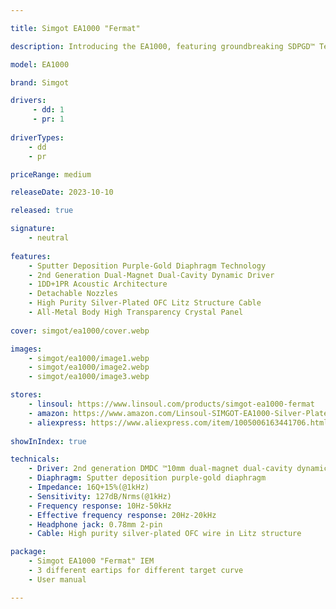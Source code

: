```yaml
---

title: Simgot EA1000 "Fermat"

description: Introducing the EA1000, featuring groundbreaking SDPGD™ Technology by Simgot, a result of three years of precision engineering. The Purple-Gold Diaphragm is exceptionally rigid yet lightweight, offering deep bass with its perfect elasticity. Unlike typical diaphragms, it undergoes a meticulous sputtering process, resulting in a mesmerizing purple-gold hue. Enhanced by the second-generation DMDC™ dynamic driver, derived from the flagship EA2000, the EA1000 boasts unparalleled magnetic flux with inner and outer magnetic circuits. This advancement widens the frequency range, enhances dynamic range, and improves control over high frequencies, delivering an immersive audio experience.

model: EA1000

brand: Simgot

drivers:
     - dd: 1
     - pr: 1
    
driverTypes: 
    - dd
    - pr

priceRange: medium

releaseDate: 2023-10-10 

released: true

signature:
    - neutral
    
features:
    - Sputter Deposition Purple-Gold Diaphragm Technology
    - 2nd Generation Dual-Magnet Dual-Cavity Dynamic Driver
    - 1DD+1PR Acoustic Architecture
    - Detachable Nozzles
    - High Purity Silver-Plated OFC Litz Structure Cable
    - All-Metal Body High Transparency Crystal Panel
    
cover: simgot/ea1000/cover.webp

images:
    - simgot/ea1000/image1.webp
    - simgot/ea1000/image2.webp
    - simgot/ea1000/image3.webp

stores:
    - linsoul: https://www.linsoul.com/products/simgot-ea1000-fermat
    - amazon: https://www.amazon.com/Linsoul-SIMGOT-EA1000-Silver-Plated-Audiophile/dp/B0CKSSSL4Y
    - aliexpress: https://www.aliexpress.com/item/1005006163441706.html
    
showInIndex: true 

technicals:
    - Driver: 2nd generation DMDC ™10mm dual-magnet dual-cavity dynamic 
    - Diaphragm: Sputter deposition purple-gold diaphragm
    - Impedance: 16Q+15%(@1kHz)
    - Sensitivity: 127dB/Nrms(@1kHz)
    - Frequency response: 10Hz-50kHz
    - Effective frequency response: 20Hz-20kHz
    - Headphone jack: 0.78mm 2-pin
    - Cable: High purity silver-plated OFC wire in Litz structure

package:
    - Simgot EA1000 "Fermat" IEM
    - 3 different eartips for different target curve
    - User manual

---
```

